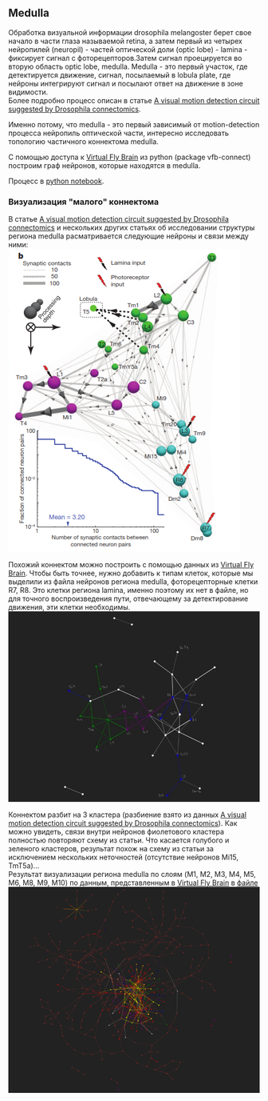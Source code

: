 ## Medulla  
Обработка визуальной информации drosophila melangoster берет свое начало в части глаза называемой retina, а затем первый из четырех нейропилей (neuropil) - частей оптической доли (optic lobe) - lamina - фиксирует сигнал с фоторецепторов.Затем сигнал проецируется во вторую область optic lobe, medulla. Medulla - это первый участок, где детектируется движение, сигнал, посылаемый в lobula plate, где нейроны интегрируют сигнал и посылают ответ на движение в зоне видимости.   
Более подробно процесс описан в статье [A visual motion detection circuit suggested by Drosophila connectomics](https://github.com/kseniashilova/SpikingNeuralNetwork/blob/main/A%20visual%20motion%20detection%20circuit%202.pdf).  
  
Именно потому, что medulla - это первый зависимый от motion-detection процесса нейропиль оптической части, интересно исследовать топологию частичного коннектома medulla.  
  
С помощью доступа к [Virtual Fly Brain](https://www.virtualflybrain.org/) из python (package vfb-connect) построим граф нейронов, которые находятся в medulla. 

Процесс в [python notebook](https://github.com/kseniashilova/VisualSystem/blob/main/VBF.ipynb).  
### Визуализация "малого" коннектома  
В статье [A visual motion detection circuit suggested by Drosophila connectomics](https://github.com/kseniashilova/SpikingNeuralNetwork/blob/main/A%20visual%20motion%20detection%20circuit%202.pdf) и нескольких других статьях об исследовании структуры региона medulla расматривается следующие нейроны и связи между ними:  
![](https://github.com/kseniashilova/VisualSystem/blob/main/pic/small_connectome.png)   
  
Похожий коннектом можно построить с помощью данных из [Virtual Fly Brain](https://www.virtualflybrain.org/). Чтобы быть точнее, нужно добавить к типам клеток, которые мы выделили из файла нейронов региона medulla, фоторецепторные клетки R7, R8. Это клетки региона lamina, именно поэтому их нет в файле, но для точного воспроизведения пути, отвечающему за детектирование движения, эти клетки необходимы.   
![](https://github.com/kseniashilova/VisualSystem/blob/main/pic/3_small_groups.jpg)    
  
   
 Коннектом разбит на 3 кластера (разбиение взято из данных [A visual motion detection circuit suggested by Drosophila connectomics](https://github.com/kseniashilova/SpikingNeuralNetwork/blob/main/A%20visual%20motion%20detection%20circuit%202.pdf)). Как можно увидеть, связи внутри нейронов фиолетового кластера полностью повторяют схему из статьи. Что касается голубого и зеленого кластеров, результат похож на схему из статьи за исключением нескольких неточностей (отсутствие нейронов Mi15, TmT5a)...  
Результат визуализации региона medulla по слоям (M1, M2, M3, M4, M5, M6, M8, M9, M10) по данным, представленным в [Virtual Fly Brain](https://www.virtualflybrain.org/) в [файле](https://github.com/kseniashilova/VisualSystem/blob/main/optic_VBF2.html)    
![](https://github.com/kseniashilova/VisualSystem/blob/main/pic/M1_M10_medulla.png) 
